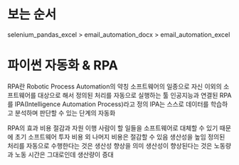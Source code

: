 # 보는 순서
selenium_pandas_excel > email_automation_docx > email_automation_excel



# 파이썬 자동화 & RPA

RPA란
Robotic Process Automation의 약칭
소프트웨어의 일종으로 자신 이외의 소프트웨어를 대상으로 해서 정의된 처리를 자동으로 실행하는 툴
인공지능과 연결된 RPA를 IPA(Intelligence Automation Process)라고 정의
IPA는 스스로 데이터를 학습하고 분석하며 판단할 수 있는 단계의 자동화
 
 
RPA의 효과
비용 절감과 자원 이행
사람이 할 일들을 소프트웨어로 대체할 수 있기 때문에 초기 소프트웨어 투자 비용 외 나머지 비용은 절감할 수 있음
생산성을 높임
정의된 처리를 자동으로 수행한다는 것은 생산성 향상을 의미
생산성이 향상된다는 것은 노동량과 노동 시간은 그대로인데 생산량이 증대
